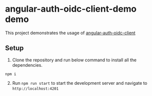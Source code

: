 # angular-auth-oidc-client-demo demo

This project demonstrates the usage of [angular-auth-oidc-client](https://github.com/damienbod/angular-auth-oidc-client)

## Setup
1. Clone the repository and run below command to install all the dependencies.
  ```shell
  npm i
  ```
2. Run `npm run start` to start the development server and navigate to `http://localhost:4201`
